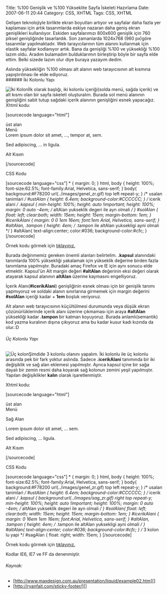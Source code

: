 Title: %100 Genişlik ve %100 Yükseklite Sayfa İskeleti Hazırlama
Date: 2007-06-11 20:44
Category: CSS, XHTML
Tags: CSS, XHTML

Gelişen teknolojiyle birlikte ekran boyutları artıyor ve sayfalar daha
fazla yer kaplaması için artık tasarımlarda eskiye nazaran daha geniş
ekran genişlikleri kullanılıyor. Eskiden sayfalarımızı 800x600 genişlik
için 760 piksel genişliğinde tasarlardık. Son zamanlarda 1024x768 (960
px)göre tasarımlar yapılmaktadır. Web tarayıcılarının tüm alanını
kullanmak için elastik sayfalar kodlanıyor artık. Bana da genişliği %100
ve yüksekliği %100 lazım oldu. Aradım bulamadım bulduklarımın
birleştirip böyle bir sayfa elde ettim. Belki sizede lazım olur diye
buraya yazayım dedim. <!--more-->

<div class="ekstrabilgi">
Aslında yüksekliğin %100 olması alt alanın web tarayıcısının alt kısmına
yapıştırılması ile elde ediyoruz.

</div>
###### İki Kolonlu Yapı

![İki Kolon][]İlk olarak başlığı, iki kolonlu içeriği(solda menü, sağda
içerik) ve alt kısmı olan bir sayfa iskeleti oluşturalım. Burada sol
menü alanının genişliğini sabit tutup sağdaki içerik alanının
genişliğini esnek yapacağız. Xhtml kodu:

[sourcecode language="html"] <!DOCTYPE html PUBLIC "-//W3C//DTD XHTML
1.0 Transitional//EN"
"http://www.w3.org/TR/xhtml1/DTD/xhtml1-transitional.dtd"> <html
xmlns="http://www.w3.org/1999/xhtml"> <head> <meta
http-equiv="Content-Type" content="text/html; charset=iso-8859-9" />
<title>%100 Genişlik %100 Yükseklik – İki Kolon</title> <style
type="text/css"> <!-- @import url("style/iki_kolonlu_yuzdeyuz.css");
--> </style> </head> <body> <div class="kapsul"> <div
id="ustAlan"> üst alan </div> <div id="solAlan">Menü</div> <div
id="icerikAlani"> Lorem ipsum dolor sit amet, ..., tempor at, sem.
<p>Sed adipiscing, ... in ligula. </p> </div> <div
class="tampon"></div> </div> <div id="altAlan"> <p>Alt
Kısım</p> </div> </body> </html> [/sourcecode]

CSS Kodu

[sourcecode language="css"] * { margin: 0; } html, body { height: 100%;
font-size:62.5%; font-family:Arial, Helvetica, sans-serif; } body{
background:#F78200 url(../images/genel_zr.gif) top left repeat-y; }
/* usalan tanimlari */ #ustAlan { height: 6.4em;
background-color:#CCCCCC; } /* icerik alani */ .kapsul { min-height:
100%; height: auto !important; height: 100%; margin: 0 auto -4em; /*
altAlan yukseklik degeri ile ayn olmali */ } #solAlan { float: left;
clear:both; width: 15em; height: 15em; margin-bottom: 1em; }
#icerikAlani { margin: 0 0 1em 16em; font:1em Arial, Helvetica,
sans-serif; } #altAlan, .tampon { height: 4em; /* .tampon ile altAlan
yuksekligi ayni olmali */ } #altAlan{ text-align:center; color:#036;
background-color:#cfc; } [/sourcecode]

Örnek kodu görmek için [tıklayınız.][]

Burada değinmemiz gereken önemli alanları belirtelim. **.kapsul**
alanındaki tanımlarda 100% yüksekliği yakalamak için yükseklik değerine
birden fazla tanımlama yapılmıştır. Buradaki amaç Firefox ve IE için
aynı sonucu elde etmektir. Kapsul'ün Alt margin değeri **#altAlan**
değerinin eksi değeri olarak atayarak kapsul alanının **altAlan**
üzerine kaymasını engelliyoruz.

İçerik Alanı(**#icerikAlani**) genişliğinin esnek olması için bir
genişlik tanımı yapmıyoruz ve soldaki alanın sınırlarına girmemek için
margin değerini **#solAlan** içeriği kadar + **1em** boşluk veriyoruz.

Alt alanın web tarayıcısının küçültülmesi durumunda veya düşük ekran
çözünürlüklerinde içerik alanı üzerine çıkmaması için araya
**#altAlan** yüksekliği kadar **.tampon** bir katman koyuyoruz. Burada
anlamlı(semantik) kod yazma kuralının dışına çıkıyoruz ama bu kadar
kusur kadı kızında da olur.:D

###### Üç Kolonlu Yapı

![Üç kolon][]Şimdide 3 kolonlu olanını yapalım. İki kolonlu ile üç
kolonlu arasında pek bir fark yoktur aslında. Sadece **.icerikAlani**
tanımında bir iki değişiklik ve sağ alan eklemesi yapılmıştır. Ayrıca
kapsul içine bir sağa dayalı bir zemin resmi daha koyarak sağ kolonun
zemini yeşil yapılmıştır. Yapılan değişiklikler **kalın** olarak
işaretlenmiştir.

Xhtml kodu:

[sourcecode language="html"] <!DOCTYPE html PUBLIC "-//W3C//DTD XHTML
1.0 Transitional//EN"
"http://www.w3.org/TR/xhtml1/DTD/xhtml1-transitional.dtd"> <html
xmlns="http://www.w3.org/1999/xhtml"> <head> <meta
http-equiv="Content-Type" content="text/html; charset=iso-8859-9" />
<title>%100 Genişlik %100 Yükseklik – İki Kolon</title> <style
type="text/css"> <!-- @import url("style/iki_kolonlu_yuzdeyuz.css");
--> </style> </head> <body> <div class="kapsul"> <div
id="ustAlan"> üst alan </div> <div id="solAlan">Menü</div> <div
id="sagAlan"> <p>Sağ Alan </p></div> <div id="icerikAlani">
Lorem ipsum dolor sit amet, ... sem. <p>Sed adipiscing, ... ligula.
</p> </div> <div class="tampon"></div> </div> <div
id="altAlan"> <p>Alt Kısım</p> </div> </body> </html>
[/sourcecode]

CSS Kodu

[sourcecode language="css"] * { margin: 0; } html, body { height: 100%;
font-size:62.5%; font-family:Arial, Helvetica, sans-serif; } body{
background:#F78200 url(../images/genel_zr.gif) top left repeat-y; }
/* usalan tanimlari */ #ustAlan { height: 6.4em;
background-color:#CCCCCC; } /* icerik alani */ .kapsul {
background:url(../images/sag_zr.gif) right top repeat-y; min-height:
100%; height: auto !important; height: 100%; margin: 0 auto -4em; /*
altAlan yukseklik degeri ile ayn olmali */ } #solAlan{ float: left;
clear:both; width: 15em; height: 15em; margin-bottom: 1em; }
#icerikAlani { margin: 0 16em 1em 16em; font:Arial, Helvetica,
sans-serif; } #altAlan, .tampon { height: 4em; /* .tampon ile altAlan
yuksekligi ayni olmali */ } #altAlan{ text-align:center; color:#036;
background-color:#cfc; } /* 3 kolon lu yapi */ #sagAlan { float:
right; width: 15em; } [/sourcecode]

Örnek kodu görmek için [tıklayınız.][1]

Kodlar IE6, IE7 ve FF da denenmiştir.

###### Kaynak:

-   [http://www.maxdesign.com.au/presentation/liquid/example02.htm][]
-   [http://ryanfait.com/sticky-footer/][]

</p>

  [İki Kolon]: /images/iki_kolon_yuzde.gif
  [tıklayınız.]: /dokumanlar/iki_kolonlu_yuzdeyuz.html
  [Üç kolon]: /images/uc_kolon_yuzde.gif
  [1]: /dokumanlar/uc_kolonlu_yuzdeyuz.html
  [http://www.maxdesign.com.au/presentation/liquid/example02.htm]: http://www.maxdesign.com.au/presentation/liquid/example02.htm
  [http://ryanfait.com/sticky-footer/]: http://ryanfait.com/sticky-footer/
